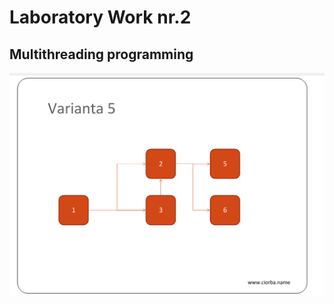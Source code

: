 # Laboratory Work nr.2
## Multithreading programming
![alt text](https://github.com/Arina29/PR_Labs/blob/master/lab2Varianta.png "Logo Title Text 1")
